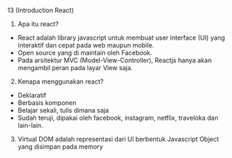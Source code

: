 13 (Introduction React)

1. Apa itu react?

- React adalah library javascript untuk membuat user interface (UI) yang interaktif dan cepat pada web maupun mobile.
- Open source yang di maintain oleh Facebook.
- Pada arsitektur MVC (Model-View-Controller), Reactjs hanya akan mengambil peran pada layar View saja.

2. Kenapa menggunakan react?

- Deklaratif
- Berbasis komponen
- Belajar sekali, tulis dimana saja
- Sudah teruji, dipakai oleh facebook, instagram, netflix, traveloka dan lain-lain.

3. Virtual DOM adalah representasi dari UI berbentuk Javascript Object yang disimpan pada memory
